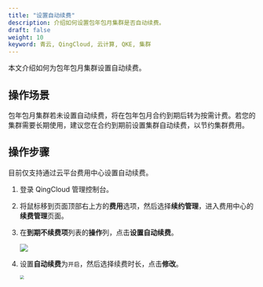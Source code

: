 ```yaml
---
title: "设置自动续费"
description: 介绍如何设置包年包月集群是否自动续费。
draft: false
weight: 10
keyword: 青云, QingCloud, 云计算, QKE, 集群
---
```


本文介绍如何为包年包月集群设置自动续费。

## 操作场景

包年包月集群若未设置自动续费，将在包年包月合约到期后转为按需计费。若您的集群需要长期使用，建议您在合约到期前设置集群自动续费，以节约集群费用。

## 操作步骤

目前仅支持通过云平台费用中心设置自动续费。

1. 登录 QingCloud 管理控制台。
2. 将鼠标移到页面顶部右上方的**费用**选项，然后选择**续约管理**，进入费用中心的**续费管理**页面。

3. 在**到期不续费项**列表的**操作**列，点击**设置自动续费**。

   ![](/container/qke_plus/_images/auto_continue_order_1.png)

4. 设置**自动续费**为`开启`，然后选择续费时长，点击**修改**。

   <img src="/container/qke_plus/_images/auto_continue_order_2.png" style="zoom:50%;" />

 
